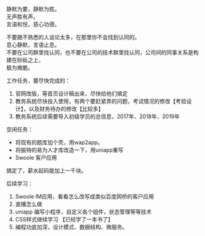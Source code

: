 静默为要，静默为胜。			
无声胜有声。		
言语和悦，慈心功德。		

不要跟不熟悉的人谈论太多，在那里你不会找到认同的。		
息心静默，言语止息。	
不要在公司群里找认同，也不要在公司的技术群里找认同，公司间的同事关系是构建在砂砾之上，		
极为微脆。		


工作任务，要尽快完成的：
1. 官网改版，等首页设计稿出来，尽快给他们搞定
2. 教务系统尽快投入使用，有两个要赶紧弄的问题，考试情况的修改【考验设计】，以及财务待办的修改【比较多】
3. 教务系统后续需要导入初级学员的总信息，2017年、2018年、2019年




空闲任务：
* 将现有的题库加个壳，用wap2app。
* 将振特的易为人才库改造一下，用uniapp重写
* Swoole 客户应用

搞定了，薪水起码能加上一千块。	

后续学习：
1. Swoole IM应用，看看怎么改写成类似百度网桥的客户应用
2. 直播怎么做
3. uniapp 编写小程序，自定义各个组件，状态管理等等技术
4. CSS样式继续学习 【已经学了一本书了】
5. 编程功底加深，设计模式、数据结构、微服务。		